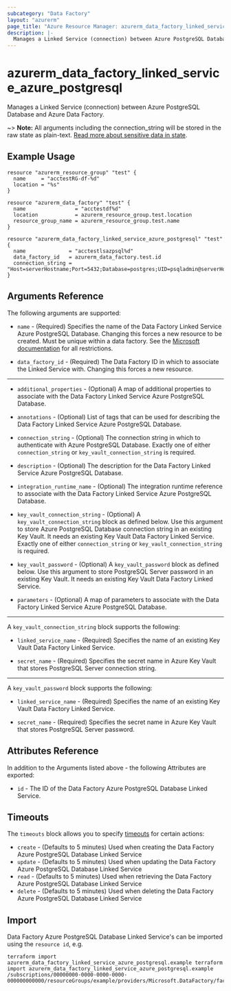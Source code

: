 ```yaml
---
subcategory: "Data Factory"
layout: "azurerm"
page_title: "Azure Resource Manager: azurerm_data_factory_linked_service_azure_postgresql"
description: |-
  Manages a Linked Service (connection) between Azure PostgreSQL Database and Azure Data Factory.
---
```


# azurerm_data_factory_linked_service_azure_postgresql

Manages a Linked Service (connection) between Azure PostgreSQL Database and Azure Data Factory.

~> **Note:** All arguments including the connection_string will be stored in the raw state as plain-text. [Read more about sensitive data in state](/docs/state/sensitive-data.html).

## Example Usage

```hcl
resource "azurerm_resource_group" "test" {
  name     = "acctestRG-df-%d"
  location = "%s"
}

resource "azurerm_data_factory" "test" {
  name                = "acctestdf%d"
  location            = azurerm_resource_group.test.location
  resource_group_name = azurerm_resource_group.test.name
}

resource "azurerm_data_factory_linked_service_azure_postgresql" "test" {
  name              = "acctestlsazpsql%d"
  data_factory_id   = azurerm_data_factory.test.id
  connection_string = "Host=serverHostname;Port=5432;Database=postgres;UID=psqladmin@serverHostname;EncryptionMethod=0;validateservercertificate=1;Password=password123"
}
```

## Arguments Reference

The following arguments are supported:

* `name` - (Required) Specifies the name of the Data Factory Linked Service Azure PostgreSQL Database. Changing this forces a new resource to be created. Must be unique within a data factory. See the [Microsoft documentation](https://docs.microsoft.com/azure/data-factory/naming-rules) for all restrictions.

* `data_factory_id` - (Required) The Data Factory ID in which to associate the Linked Service with. Changing this forces a new resource.

---

* `additional_properties` - (Optional) A map of additional properties to associate with the Data Factory Linked Service Azure PostgreSQL Database.

* `annotations` - (Optional) List of tags that can be used for describing the Data Factory Linked Service Azure PostgreSQL Database.

* `connection_string` - (Optional) The connection string in which to authenticate with Azure PostgreSQL Database. Exactly one of either `connection_string` or `key_vault_connection_string` is required.

* `description` - (Optional) The description for the Data Factory Linked Service Azure PostgreSQL Database.

* `integration_runtime_name` - (Optional) The integration runtime reference to associate with the Data Factory Linked Service Azure PostgreSQL Database.

* `key_vault_connection_string` - (Optional) A `key_vault_connection_string` block as defined below. Use this argument to store Azure PostgreSQL Database connection string in an existing Key Vault. It needs an existing Key Vault Data Factory Linked Service. Exactly one of either `connection_string` or `key_vault_connection_string` is required.

* `key_vault_password` - (Optional) A `key_vault_password` block as defined below. Use this argument to store PostgreSQL Server password in an existing Key Vault. It needs an existing Key Vault Data Factory Linked Service.

* `parameters` - (Optional) A map of parameters to associate with the Data Factory Linked Service Azure PostgreSQL Database.

---

A `key_vault_connection_string` block supports the following:

* `linked_service_name` - (Required) Specifies the name of an existing Key Vault Data Factory Linked Service.

* `secret_name` - (Required) Specifies the secret name in Azure Key Vault that stores PostgreSQL Server connection string.

---

A `key_vault_password` block supports the following:

* `linked_service_name` - (Required) Specifies the name of an existing Key Vault Data Factory Linked Service.

* `secret_name` - (Required) Specifies the secret name in Azure Key Vault that stores PostgreSQL Server password.

## Attributes Reference

In addition to the Arguments listed above - the following Attributes are exported: 

* `id` - The ID of the Data Factory Azure PostgreSQL Database Linked Service.

## Timeouts

The `timeouts` block allows you to specify [timeouts](https://www.terraform.io/language/resources/syntax#operation-timeouts) for certain actions:

* `create` - (Defaults to 5 minutes) Used when creating the Data Factory Azure PostgreSQL Database Linked Service
* `update` - (Defaults to 5 minutes) Used when updating the Data Factory Azure PostgreSQL Database Linked Service
* `read` - (Defaults to 5 minutes) Used when retrieving the Data Factory Azure PostgreSQL Database Linked Service
* `delete` - (Defaults to 5 minutes) Used when deleting the Data Factory Azure PostgreSQL Database Linked Service

## Import

Data Factory Azure PostgreSQL Database Linked Service's can be imported using the `resource id`, e.g.

```shell
terraform import azurerm_data_factory_linked_service_azure_postgresql.example terraform import azurerm_data_factory_linked_service_azure_postgresql.example /subscriptions/00000000-0000-0000-0000-000000000000/resourceGroups/example/providers/Microsoft.DataFactory/factories/example/linkedservices/example
```